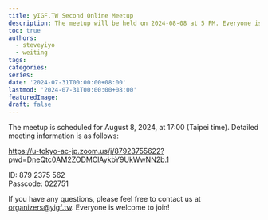 ```yaml
---
title: yIGF.TW Second Online Meetup
description: The meetup will be held on 2024-08-08 at 5 PM. Everyone is welcome to join!
toc: true
authors:
  - steveyiyo
  - weiting
tags:
categories:
series:
date: '2024-07-31T00:00:00+08:00'
lastmod: '2024-07-31T00:00:00+08:00'
featuredImage:
draft: false
---
```


The meetup is scheduled for August 8, 2024, at 17:00 (Taipei time). Detailed meeting information is as follows:

https://u-tokyo-ac-jp.zoom.us/j/87923755622?pwd=DneQtc0AM2ZODMClAykbY9UkWwNN2b.1

ID: 879 2375 562  
Passcode: 022751

If you have any questions, please feel free to contact us at organizers@yigf.tw. Everyone is welcome to join!